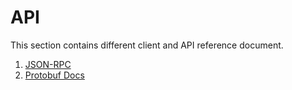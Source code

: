 <!--
order: false
parent:
  order: 5
-->

# API

This section contains different client and API reference document.

1. [JSON-RPC](./json_rpc)
1. [Protobuf Docs](./proto-docs)
